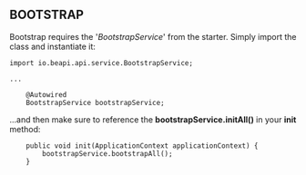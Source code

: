 
## BOOTSTRAP

Bootstrap requires the '*BootstrapService*' from the starter. Simply import the class and instantiate it:

```
import io.beapi.api.service.BootstrapService;

...

    @Autowired
    BootstrapService bootstrapService;

```

...and then make sure to reference the **bootstrapService.initAll()** in your **init** method:

```
    public void init(ApplicationContext applicationContext) {
        bootstrapService.bootstrapAll();
    }
```


